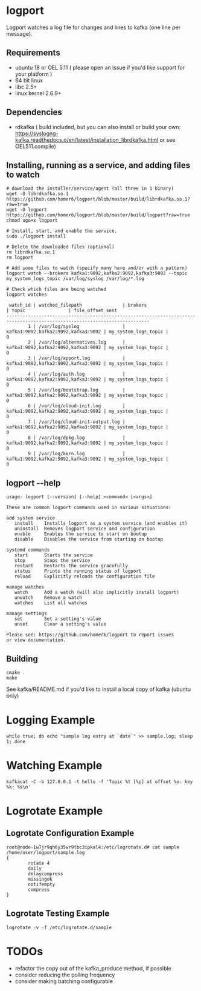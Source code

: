 # logport

Logport watches a log file for changes and lines to kafka (one line per message).

## Requirements
- ubuntu 18 or OEL 5.11 ( please open an issue if you'd like support for your platform )
- 64 bit linux
- libc 2.5+
- linux kernel 2.6.9+

## Dependencies
- rdkafka ( build included, but you can also install or build your own: https://syslogng-kafka.readthedocs.o/en/latest/installation_librdkafka.html or see OEL511.compile)

## Installing, running as a service, and adding files to watch
```
# download the installer/service/agent (all three in 1 binary)
wget -O librdkafka.so.1 https://github.com/homer6/logport/blob/master/build/librdkafka.so.1?raw=true
wget -O logport https://github.com/homer6/logport/blob/master/build/logport?raw=true
chmod ugo+x logport

# Install, start, and enable the service.
sudo ./logport install

# Delete the downloaded files (optional)
rm librdkafka.so.1
rm logport

# Add some files to watch (specify many here and/or with a pattern)
logport watch --brokers kafka1:9092,kafka2:9092,kafka3:9092 --topic my_system_logs_topic /var/log/syslog /var/log/*.log

# Check which files are being watched
logport watches

 watch_id | watched_filepath               | brokers                             | topic                | file_offset_sent
---------------------------------------------------------------------------------------------------------------------------
        1 | /var/log/syslog                | kafka1:9092,kafka2:9092,kafka3:9092 | my_system_logs_topic |                0
        2 | /var/log/alternatives.log      | kafka1:9092,kafka2:9092,kafka3:9092 | my_system_logs_topic |                0
        3 | /var/log/apport.log            | kafka1:9092,kafka2:9092,kafka3:9092 | my_system_logs_topic |                0
        4 | /var/log/auth.log              | kafka1:9092,kafka2:9092,kafka3:9092 | my_system_logs_topic |                0
        5 | /var/log/bootstrap.log         | kafka1:9092,kafka2:9092,kafka3:9092 | my_system_logs_topic |                0
        6 | /var/log/cloud-init.log        | kafka1:9092,kafka2:9092,kafka3:9092 | my_system_logs_topic |                0
        7 | /var/log/cloud-init-output.log | kafka1:9092,kafka2:9092,kafka3:9092 | my_system_logs_topic |                0
        8 | /var/log/dpkg.log              | kafka1:9092,kafka2:9092,kafka3:9092 | my_system_logs_topic |                0
        9 | /var/log/kern.log              | kafka1:9092,kafka2:9092,kafka3:9092 | my_system_logs_topic |                0
```


## logport --help
```
usage: logport [--version] [--help] <command> [<args>]

These are common logport commands used in various situations:

add system service
   install    Installs logport as a system service (and enables it)
   uninstall  Removes logport service and configuration
   enable     Enables the service to start on bootup
   disable    Disables the service from starting on bootup

systemd commands
   start      Starts the service
   stop       Stops the service
   restart    Restarts the service gracefully
   status     Prints the running status of logport
   reload     Explicitly reloads the configuration file

manage watches
   watch      Add a watch (will also implicitly install logport)
   unwatch    Remove a watch
   watches    List all watches

manage settings
   set        Set a setting's value
   unset      Clear a setting's value

Please see: https://github.com/homer6/logport to report issues
or view documentation.
```



## Building
```
cmake .
make
```


See kafka/README.md if you'd like to install a local copy of kafka (ubuntu only)



# Logging Example
```
while true; do echo "sample log entry at `date`" >> sample.log; sleep 1; done
```


# Watching Example

```
kafkacat -C -b 127.0.0.1 -t hello -f 'Topic %t [%p] at offset %o: key %k: %s\n'
```



# Logrotate Example

## Logrotate Configuration Example

```
root@node-1w7jr9qh6y35wr9tbc3ipkal4:/etc/logrotate.d# cat sample
/home/user/logport/sample.log
{
        rotate 4
        daily
        delaycompress
        missingok
        notifempty
        compress
}

```

## Logrotate Testing Example

```
logrotate -v -f /etc/logrotate.d/sample
```


# TODOs

 - refactor the copy out of the kafka_produce method, if possible
 - consider reducing the polling frequency
 - consider making batching configurable